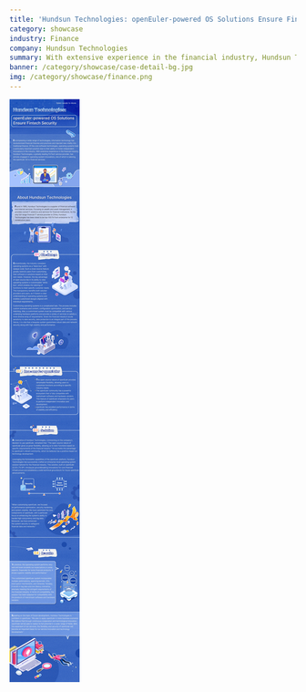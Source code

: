 ```yaml
---
title: 'Hundsun Technologies: openEuler-powered OS Solutions Ensure Fintech Security'
category: showcase
industry: Finance
company: Hundsun Technologies
summary: With extensive experience in the financial industry, Hundsun Technologies, a globally leading FinTech service provider, has actively engaged in operating system innovations, one of which is tailoring the openEuler OS to financial services. 
banner: /category/showcase/case-detail-bg.jpg
img: /category/showcase/finance.png
---
```



<img src="./media/image1.jpg"  >

